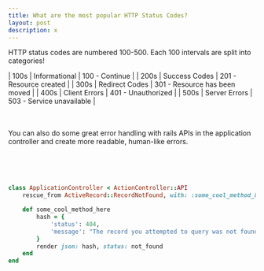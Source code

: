 ```yaml
---
title: What are the most popular HTTP Status Codes?
layout: post
description: x
---
```


HTTP status codes are numbered 100-500. Each 100 intervals are split into categories!

| 100s | Informational 		    | 100 - Continue                |
| 200s | Success Codes          | 201 - Resource created        |
| 300s | Redirect Codes         | 301 - Resource has been moved |
| 400s | Client Errors          | 401 - Unauthorized            |
| 500s | Server Errors          | 503 - Service unavailable     |

<br><br>
You can also do some great error handling with rails APIs in the application controller and create more readable, human-like errors.
<br><br><br><br>
```ruby

class ApplicationController < ActionController::API
	rescue_from ActiveRecord::RecordNotFound, with: :some_cool_method_here

	def some_cool_method_here
		hash = {
			'status': 404,
			'message': "The record you attempted to query was not found! Contact the admin! Etc!"
		}
		render json: hash, status: not_found
	end
end
```